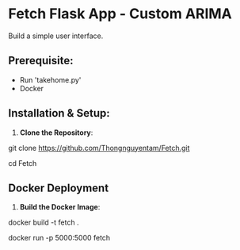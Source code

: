 # Fetch Flask App - Custom ARIMA 

Build a simple user interface.

## Prerequisite:
- Run 'takehome.py'
- Docker

## Installation & Setup:
1. **Clone the Repository**:


git clone https://github.com/Thongnguyentam/Fetch.git


cd Fetch
## Docker Deployment


1. **Build the Docker Image**:


docker build -t fetch .


docker run -p 5000:5000 fetch